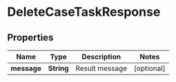 

# DeleteCaseTaskResponse


## Properties

| Name | Type | Description | Notes |
|------------ | ------------- | ------------- | -------------|
|**message** | **String** | Result message |  [optional] |



